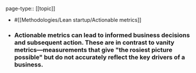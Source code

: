 page-type:: [[topic]]

- #[[Methodologies/Lean startup/Actionable metrics]]

- ### Actionable metrics can lead to informed business decisions and subsequent action. These are in contrast to vanity metrics—measurements that give "the rosiest picture possible" but do not accurately reflect the key drivers of a business.



